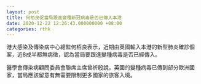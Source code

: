 ```yaml
---
layout: post
title: 何栢良促當局跟進變種新冠病毒是否已傳入本港
date: 2020-12-22 12:26:43.000000000 +08:00
categories: rthk
---
```


港大感染及傳染病中心總監何栢良表示，近期由英國輸入本港的新型肺炎確診個案，近8成半都無病徵，認為當局要跟進變種病毒是否已經傳入。

醫學會傳染病顧問委員會聯席主席曾祈殷說，英國的變種病毒已傳到部分歐洲國家，當局應該留意有無需要限制更多國家的旅客入境。
